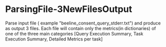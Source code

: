 # ParsingFile-3NewFilesOutput
Parse input file ( example "beeline_consent_query_stderr.txt") and produce as output 3 files. Each file will contain only the metrics(in dictionaries) of one of the three main categories [Query Execution Summary, Task Execution Summary, Detailed Metrics per task]
